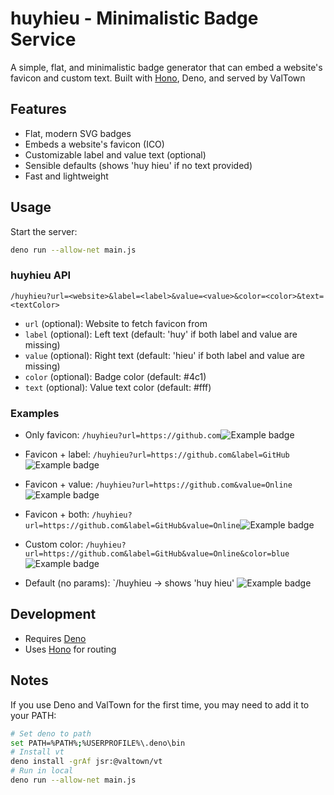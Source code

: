 # huyhieu - Minimalistic Badge Service

A simple, flat, and minimalistic badge generator that can embed a website's favicon and custom text. Built with [Hono](https://hono.dev/), Deno, and served by ValTown

## Features
- Flat, modern SVG badges
- Embeds a website's favicon (ICO)
- Customizable label and value text (optional)
- Sensible defaults (shows 'huy hieu' if no text provided)
- Fast and lightweight

## Usage
Start the server:
```sh
deno run --allow-net main.js
```

### huyhieu API
```
/huyhieu?url=<website>&label=<label>&value=<value>&color=<color>&text=<textColor>
```
- `url` (optional): Website to fetch favicon from
- `label` (optional): Left text (default: 'huy' if both label and value are missing)
- `value` (optional): Right text (default: 'hieu' if both label and value are missing)
- `color` (optional): Badge color (default: #4c1)
- `text` (optional): Value text color (default: #fff)

### Examples
- Only favicon: `/huyhieu?url=https://github.com`![Example badge](https://huyhieu.val.run/huyhieu?url=https://github.com)
- Favicon + label: `/huyhieu?url=https://github.com&label=GitHub`![Example badge](https://huyhieu.val.run/huyhieu?url=https://github.com&label=GitHub)
- Favicon + value: `/huyhieu?url=https://github.com&value=Online`![Example badge](https://huyhieu.val.run/huyhieu?url=https://github.com&value=Online)
- Favicon + both: `/huyhieu?url=https://github.com&label=GitHub&value=Online`![Example badge](https://huyhieu.val.run/huyhieu?url=https://github.com&label=GitHub&value=Online)
- Custom color: `/huyhieu?url=https://github.com&label=GitHub&value=Online&color=blue`![Example badge](https://huyhieu.val.run/huyhieu?url=https://github.com&label=GitHub&value=Online&color=blue)

- Default (no params): `/huyhieu → shows 'huy hieu' ![Example badge](https://huyhieu.val.run/huyhieu)

## Development
- Requires [Deno](https://deno.com/)
- Uses [Hono](https://hono.dev/) for routing

## Notes
If you use Deno and ValTown for the first time, you may need to add it to your PATH:
```sh
# Set deno to path
set PATH=%PATH%;%USERPROFILE%\.deno\bin
# Install vt
deno install -grAf jsr:@valtown/vt
# Run in local
deno run --allow-net main.js
```
